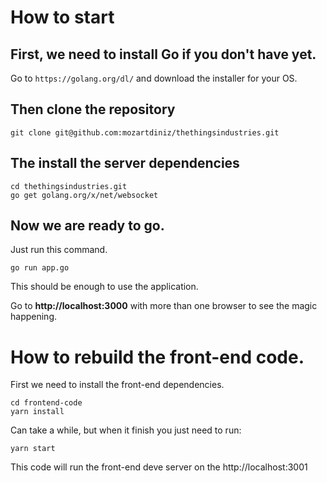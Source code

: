 # How to start

## First, we need to install Go if you don't have yet.


Go to `https://golang.org/dl/` and download the installer for your OS.

## Then clone the repository

```
git clone git@github.com:mozartdiniz/thethingsindustries.git
```

## The install the server dependencies

```
cd thethingsindustries.git
go get golang.org/x/net/websocket
```

## Now we are ready to go.

Just run this command.

```
go run app.go
```

This should be enough to use the application. 

Go to **http://localhost:3000** with more than one browser to see the magic happening.

# How to rebuild the front-end code.

First we need to install the front-end dependencies. 

```
cd frontend-code
yarn install
```

Can take a while, but when it finish you just need to run:

```
yarn start
```

This code will run the front-end deve server on the http://localhost:3001